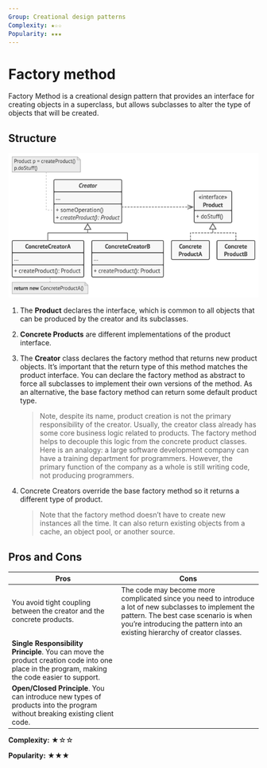 ```yaml
---
Group: Creational design patterns
Complexity: ★☆☆
Popularity: ★★★
---
```

# Factory method

Factory Method is a creational design pattern that provides an interface for creating objects in a superclass, but allows subclasses to alter the type of objects that will be created.

## Structure

![](../media/factory_method.png)

1. The **Product** declares the interface, which is common to all objects that can be produced by the creator and its subclasses.
2. **Concrete Products** are different implementations of the product interface.
3. The **Creator** class declares the factory method that returns new product objects. It’s important that the return type of this method matches the product interface. You can declare the factory method as abstract to force all subclasses to implement their own versions of the method. As an alternative, the base factory method can return some default product type.
   
    > Note, despite its name, product creation is not the primary responsibility of the creator. Usually, the creator class already has some core business logic related to products. The factory method helps to decouple this logic from the concrete product classes. Here is an analogy: a large software development company can have a training department for programmers. However, the primary function of the company as a whole is still writing code, not producing programmers.

4. Concrete Creators override the base factory method so it returns a different type of product.
    
    > Note that the factory method doesn’t have to create new instances all the time. It can also return existing objects from a cache, an object pool, or another source.

## Pros and Cons

|                                                                     Pros                                                                      |                                                                                                              Cons                                                                                                               |
| --------------------------------------------------------------------------------------------------------------------------------------------- | ------------------------------------------------------------------------------------------------------------------------------------------------------------------------------------------------------------------------------- |
| You avoid tight coupling between the creator and the concrete products.                                                                       | The code may become more complicated since you need to introduce a lot of new subclasses to implement the pattern. The best case scenario is when you’re introducing the pattern into an existing hierarchy of creator classes. |
| __Single Responsibility Principle__. You can move the product creation code into one place in the program, making the code easier to support. |                                                                                                                                                                                                                                 |
| __Open/Closed Principle__. You can introduce new types of products into the program without breaking existing client code.                    |                                                                                                                                                                                                                                 |


**Complexity:** ★☆☆

**Popularity:** ★★★